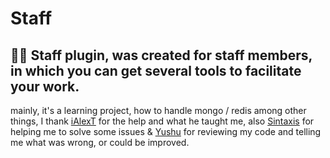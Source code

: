 # Staff
🕵️‍♀️ Staff plugin, was created for staff members, in which you can get several tools to facilitate your work.
----
mainly, it's a learning project, how to handle mongo / redis among other things, I thank [iAlexT](https://github.com/iAlexT) for the help and what he taught me,
also [Sintaxis](https://github.com/Solotory) for helping me to solve some issues & [Yushu]() for reviewing my code and telling me what was wrong, or could be improved.
